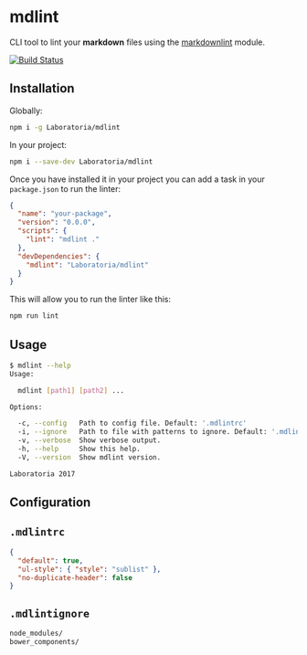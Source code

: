 # mdlint

CLI tool to lint your **markdown** files using the
[markdownlint](https://github.com/DavidAnson/markdownlint) module.

[![Build Status](https://travis-ci.com/Laboratoria/mdlint.svg?branch=master)](https://travis-ci.com/Laboratoria/mdlint)

## Installation

Globally:

```sh
npm i -g Laboratoria/mdlint
```

In your project:

```sh
npm i --save-dev Laboratoria/mdlint
```

Once you have installed it in your project you can add a task in your
`package.json` to run the linter:

```json
{
  "name": "your-package",
  "version": "0.0.0",
  "scripts": {
    "lint": "mdlint ."
  },
  "devDependencies": {
    "mdlint": "Laboratoria/mdlint"
  }
}
```

This will allow you to run the linter like this:

```sh
npm run lint
```

## Usage

```sh
$ mdlint --help
Usage:

  mdlint [path1] [path2] ...

Options:

  -c, --config   Path to config file. Default: '.mdlintrc'
  -i, --ignore   Path to file with patterns to ignore. Default: '.mdlintignore'
  -v, --verbose  Show verbose output.
  -h, --help     Show this help.
  -V, --version  Show mdlint version.

Laboratoria 2017
```

## Configuration

## `.mdlintrc`

```json
{
  "default": true,
  "ul-style": { "style": "sublist" },
  "no-duplicate-header": false
}
```

## `.mdlintignore`

```txt
node_modules/
bower_components/
```
